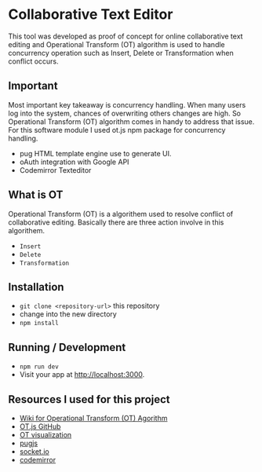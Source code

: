 # Collaborative Text Editor
This tool was developed as proof of concept for online collaborative text editing and Operational Transform (OT) algorithm is used to handle concurrency operation such as Insert, Delete or Transformation when conflict occurs. 

## Important
Most important key takeaway is concurrency handling. When many users log into the system, chances of overwriting others changes are high. So Operational Transform (OT) algorithm comes in handy to address that issue.
For this software module I used ot.js npm package for concurrency handling.
* pug HTML template engine use to generate UI.
* oAuth integration with Google API
* Codemirror Texteditor

## What is OT
Operational Transform (OT) is a algorithem used to resolve conflict of collaborative editing. Basically there are three action involve in this algorithem.
* `Insert`
* `Delete`
* `Transformation`

## Installation
* `git clone <repository-url>` this repository
* change into the new directory
* `npm install`

## Running / Development
* `npm run dev`
* Visit your app at [http://localhost:3000](http://localhost:3000).

## Resources I used for this project
* [Wiki for Operational Transform (OT) Agorithm](https://en.wikipedia.org/wiki/Operational_transformation)
* [OT.js GitHub](https://github.com/Operational-Transformation/ot.js/)
* [OT visualization](http://operational-transformation.github.io/visualization.html)
* [pugjs](https://pugjs.org/api/getting-started.html)
* [socket.io](https://socket.io/)
* [codemirror](https://codemirror.net/)
